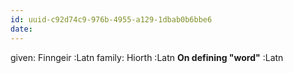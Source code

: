 ```yaml
---
id: uuid-c92d74c9-976b-4955-a129-1dbab0b6bbe6
date: 
---
```


given: Finngeir :Latn
family: Hiorth :Latn
**On defining "word"** :Latn